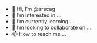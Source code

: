 - 👋 Hi, I’m @aracag
- 👀 I’m interested in ...
- 🌱 I’m currently learning ...
- 💞️ I’m looking to collaborate on ...
- 📫 How to reach me ...

<!---
aracag/aracag is a ✨ special ✨ repository because its `README.md` (this file) appears on your GitHub profile.
You can click the Preview link to take a look at your changes.
--->
